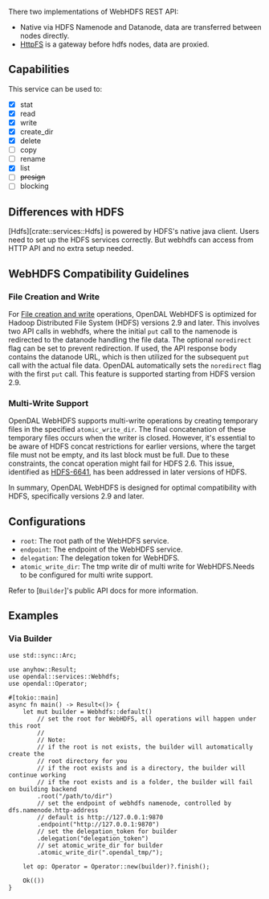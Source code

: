There two implementations of WebHDFS REST API:

- Native via HDFS Namenode and Datanode, data are transferred between nodes directly.
- [HttpFS](https://hadoop.apache.org/docs/stable/hadoop-hdfs-httpfs/index.html) is a gateway before hdfs nodes, data are proxied.

## Capabilities

This service can be used to:

- [x] stat
- [x] read
- [x] write
- [x] create_dir
- [x] delete
- [ ] copy
- [ ] rename
- [x] list
- [ ] ~~presign~~
- [ ] blocking

## Differences with HDFS

[Hdfs][crate::services::Hdfs] is powered by HDFS's native java client. Users need to set up the HDFS services correctly. But webhdfs can access from HTTP API and no extra setup needed.

## WebHDFS Compatibility Guidelines

### File Creation and Write

For [File creation and write](https://hadoop.apache.org/docs/r3.1.3/hadoop-project-dist/hadoop-hdfs/WebHDFS.html#Create_and_Write_to_a_File) operations,
OpenDAL WebHDFS is optimized for Hadoop Distributed File System (HDFS) versions 2.9 and later. 
This involves two API calls in webhdfs, where the initial `put` call to the namenode is redirected to the datanode handling the file data.
The optional `noredirect` flag can be set to prevent redirection. If used, the API response body contains the datanode URL, which is then utilized for the subsequent `put` call with the actual file data.
OpenDAL automatically sets the `noredirect` flag with the first `put` call. This feature is supported starting from HDFS version 2.9.

### Multi-Write Support

OpenDAL WebHDFS supports multi-write operations by creating temporary files in the specified `atomic_write_dir`.
The final concatenation of these temporary files occurs when the writer is closed.
However, it's essential to be aware of HDFS concat restrictions for earlier versions,
where the target file must not be empty, and its last block must be full. Due to these constraints, the concat operation might fail for HDFS 2.6.
This issue, identified as [HDFS-6641](https://issues.apache.org/jira/browse/HDFS-6641), has been addressed in later versions of HDFS.

In summary, OpenDAL WebHDFS is designed for optimal compatibility with HDFS, specifically versions 2.9 and later.



## Configurations

- `root`: The root path of the WebHDFS service.
- `endpoint`: The endpoint of the WebHDFS service.
- `delegation`: The delegation token for WebHDFS.
- `atomic_write_dir`: The tmp write dir of multi write for WebHDFS.Needs to be configured for multi write support.

Refer to [`Builder`]'s public API docs for more information.

## Examples

### Via Builder

```rust,no_run
use std::sync::Arc;

use anyhow::Result;
use opendal::services::Webhdfs;
use opendal::Operator;

#[tokio::main]
async fn main() -> Result<()> {
    let mut builder = Webhdfs::default()
        // set the root for WebHDFS, all operations will happen under this root
        //
        // Note:
        // if the root is not exists, the builder will automatically create the
        // root directory for you
        // if the root exists and is a directory, the builder will continue working
        // if the root exists and is a folder, the builder will fail on building backend
        .root("/path/to/dir")
        // set the endpoint of webhdfs namenode, controlled by dfs.namenode.http-address
        // default is http://127.0.0.1:9870
        .endpoint("http://127.0.0.1:9870")
        // set the delegation_token for builder
        .delegation("delegation_token")
        // set atomic_write_dir for builder
        .atomic_write_dir(".opendal_tmp/");

    let op: Operator = Operator::new(builder)?.finish();

    Ok(())
}
```

